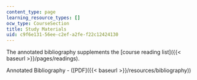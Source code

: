 ```yaml
---
content_type: page
learning_resource_types: []
ocw_type: CourseSection
title: Study Materials
uid: c9f6e131-56ee-c2ef-a2fe-f22c12424130
---
```


The annotated bibliography supplements the [course reading list]({{< baseurl >}}/pages/readings).

Annotated Bibliography - ([PDF]({{< baseurl >}}/resources/bibliography))